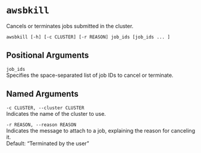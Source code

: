 # `awsbkill`<a name="awsbatchcli.awsbkill-v3"></a>

Cancels or terminates jobs submitted in the cluster\.

```
awsbkill [-h] [-c CLUSTER] [-r REASON] job_ids [job_ids ... ]
```

## Positional Arguments<a name="awsbatchcli.awsbkill-v3.arguments"></a>

`job_ids`  
Specifies the space\-separated list of job IDs to cancel or terminate\.

## Named Arguments<a name="awsbatchcli.awsbkill-v3.namedarguments"></a>

`-c CLUSTER, --cluster CLUSTER`  
Indicates the name of the cluster to use\.

`-r REASON, --reason REASON`  
Indicates the message to attach to a job, explaining the reason for canceling it\.  
Default: “Terminated by the user”